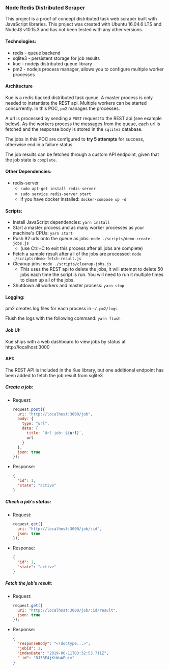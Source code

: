 ### Node Redis Distributed Scraper

This project is a proof of concept distributed task web scraper built with JavaScript libraries.
This project was created with Ubuntu 16.04.6 LTS and NodeJS v10.15.3 and has not been tested with any other versions.

#### Technologies:

- redis - queue backend
- sqlite3 - persistent storage for job results
- kue - nodejs distributed queue library
- pm2 - nodejs process manager, allows you to configure multiple worker processes

#### Architecture

Kue is a redis backed distributed task queue. A master process is only needed to instantiate the REST api.
Multiple workers can be started concurrently. In this POC, `pm2` manages the processes.

A url is processed by sending a `POST` request to the REST api (see example below). As the workers process
the messages from the queue, each url is fetched and the response body is stored in the `sqlite3` database.

The jobs in this POC are configured to **try 5 attempts** for success, otherwise end in a failure status.

The job results can be fetched through a custom API endpoint, given that the job state is `complete`.

#### Other Dependencies:

- redis-server
  - `sudo apt-get install redis-server`
  - `sudo service redis-server start`
  - If you have docker installed: `docker-compose up -d`

#### Scripts:

- Install JavaScript dependencies: `yarn install`
- Start a master process and as many worker processes as your machine's CPUs: `yarn start`
- Push 92 urls onto the queue as jobs: `node ./scripts/demo-create-jobs.js`
  - (use Ctrl+C to exit this process after all jobs are complete)
- Fetch a sample result after all of the jobs are processed: `node ./scripts/demo-fetch-result.js`
- Cleanup jobs: `node ./scripts/cleanup-jobs.js`
  - This uses the REST api to delete the jobs, it will attempt to delete 50 jobs
    each time the script is run. You will need to run it multiple times to clean
    up all of the jobs.
- Shutdown all workers and master process: `yarn stop`

#### Logging:

pm2 creates log files for each process in `~/.pm2/logs`

Flush the logs with the following command: `yarn flush`

#### Job UI:

Kue ships with a web dashboard to view jobs by status at http://localhost:3000

#### API:

The REST API is included in the Kue library, but one additional endpoint has been added to fetch the job result from sqlite3

##### Create a job:

- Request:

  ```javascript
  request.post({
    uri: "http://localhost:3000/job",
    body: {
      type: "url",
      data: {
        title: `Url job: ${url}`,
        url
      }
    },
    json: true
  });
  ```

- Response:

  ```json
  {
    "id": 1,
    "state": "active"
  }
  ```

##### Check a job's status:

- Request:

  ```javascript
  request.get({
    uri: "http://localhost:3000/job/:id",
    json: true
  });
  ```

- Response:

  ```json
  {
    "id": 1,
    "state": "active"
  }
  ```

##### Fetch the job's result:

- Request:

  ```javascript
  request.get({
    uri: "http://localhost:3000/job/:id/result",
    json: true
  });
  ```

- Response:

  ```json
  {
    "responseBody": "<!doctype...>",
    "jobId": 1,
    "indexDate": "2019-06-11T03:32:53.711Z",
    "_id": "DJ38F4jKtWuAFuim"
  }
  ```
